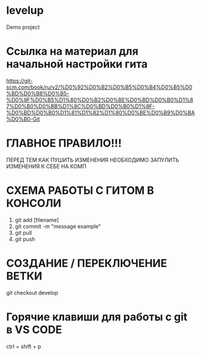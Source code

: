 # levelup
Demo project

# Ссылка на материал для начальной настройки гита
https://git-scm.com/book/ru/v2/%D0%92%D0%B2%D0%B5%D0%B4%D0%B5%D0%BD%D0%B8%D0%B5-%D0%9F%D0%B5%D1%80%D0%B2%D0%BE%D0%BD%D0%B0%D1%87%D0%B0%D0%BB%D1%8C%D0%BD%D0%B0%D1%8F-%D0%BD%D0%B0%D1%81%D1%82%D1%80%D0%BE%D0%B9%D0%BA%D0%B0-Git

# ГЛАВНОЕ ПРАВИЛО!!!
ПЕРЕД ТЕМ КАК ПУШИТЬ ИЗМЕНЕНИЯ НЕОБХОДИМО ЗАПУЛИТЬ ИЗМЕНЕНИЯ К СЕБЕ НА КОМП

# СХЕМА РАБОТЫ С ГИТОМ В КОНСОЛИ

1. git add [filename]
2. git commit -m "message example"
3. git pull
4. git push

# СОЗДАНИЕ / ПЕРЕКЛЮЧЕНИЕ ВЕТКИ
git checkout develop

# Горячие клавиши для работы с git в VS CODE
ctrl + shift + p